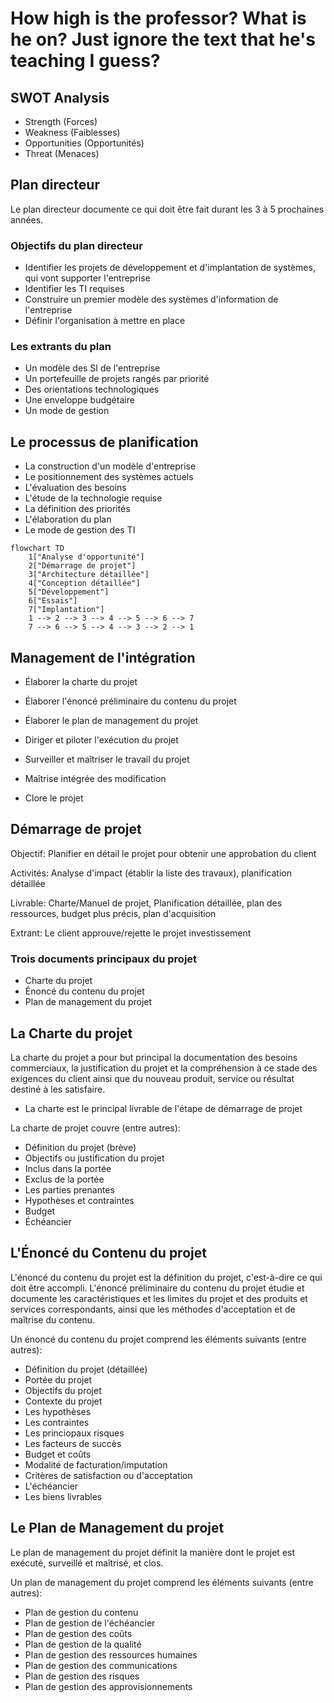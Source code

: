 # How high is the professor? What is he on? Just ignore the text that he's teaching I guess?

## SWOT Analysis

+ Strength (Forces)
+ Weakness (Faiblesses)
+ Opportunities (Opportunités)
+ Threat (Menaces)

## Plan directeur

Le plan directeur documente ce qui doit être fait durant les 3 à 5 prochaines années.

### Objectifs du plan directeur

+ Identifier les projets de développement et d'implantation de systèmes, qui vont supporter l'entreprise
+ Identifier les TI requises
+ Construire un premier modèle des systèmes d'information de l'entreprise
+ Définir l'organisation à mettre en place

### Les extrants du plan

+ Un modèle des SI de l'entreprise
+ Un portefeuille de projets rangés par priorité
+ Des orientations technologiques
+ Une enveloppe budgétaire
+ Un mode de gestion

## Le processus de planification

+ La construction d'un modèle d'entreprise
+ Le positionnement des systèmes actuels
+ L'évaluation des besoins
+ L'étude de la technologie requise
+ La définition des priorités
+ L'élaboration du plan
+ Le mode de gestion des TI

```mermaid
flowchart TD
    1["Analyse d'opportunité"]
    2["Démarrage de projet"]
    3["Architecture détaillée"]
    4["Conception détaillée"]
    5["Développement"]
    6["Essais"]
    7["Implantation"]
    1 --> 2 --> 3 --> 4 --> 5 --> 6 --> 7
    7 --> 6 --> 5 --> 4 --> 3 --> 2 --> 1
```

## Management de l'intégration

+ Élaborer la charte du projet

+ Élaborer l'énoncé préliminaire du contenu du projet

+ Élaborer le plan de management du projet

+ Diriger et piloter l'exécution du projet

+ Surveiller et maîtriser le travail du projet

+ Maîtrise intégrée des modification

+ Clore le projet

## Démarrage de projet

Objectif: Planifier en détail le projet pour obtenir une approbation du client

Activités: Analyse d'impact (établir la liste des travaux), planification détaillée

Livrable: Charte/Manuel de projet, Planification détaillée, plan des ressources, budget plus précis, plan d'acquisition

Extrant: Le client approuve/rejette le projet investissement

### Trois documents principaux du projet

+ Charte du projet
+ Énoncé du contenu du projet
+ Plan de management du projet

 ## La Charte du projet

 La charte du projet a pour but principal la documentation des besoins commerciaux, la justification du projet et la compréhension à ce stade des exigences du client ainsi que du nouveau produit, service ou résultat destiné à les satisfaire.

+ La charte est le principal livrable de l'étape de démarrage de projet

La charte de projet couvre (entre autres):
+ Définition du projet (brève)
+ Objectifs ou justification du projet
+ Inclus dans la portée
+ Exclus de la portée
+ Les parties prenantes
+ Hypothèses et contraintes
+ Budget
+ Échéancier

## L'Énoncé du Contenu du projet

L'énoncé du contenu du projet est la définition du projet, c'est-à-dire ce qui doit être accompli. L'énoncé préliminaire du contenu du projet étudie et documente les caractéristiques et les limites du projet et des produits et services correspondants, ainsi que les méthodes d'acceptation et de maîtrise du contenu.

Un énoncé du contenu du projet comprend les éléments suivants (entre autres):
+ Définition du projet (détaillée)
+ Portée du projet
+ Objectifs du projet
+ Contexte du projet
+ Les hypothèses
+ Les contraintes
+ Les princiopaux risques
+ Les facteurs de succès
+ Budget et coûts
+ Modalité de facturation/imputation
+ Critères de satisfaction ou d'acceptation
+ L'échéancier
+ Les biens livrables

## Le Plan de Management du projet

Le plan de management du projet définit la manière dont le projet est exécuté, surveillé et maîtrisé, et clos.

Un plan de management du projet comprend les éléments suivants (entre autres):
+ Plan de gestion du contenu
+ Plan de gestion de l'échéancier
+ Plan de gestion des coûts
+ Plan de gestion de la qualité
+ Plan de gestion des ressources humaines
+ Plan de gestion des communications
+ Plan de gestion des risques
+ Plan de gestion des approvisionnements

